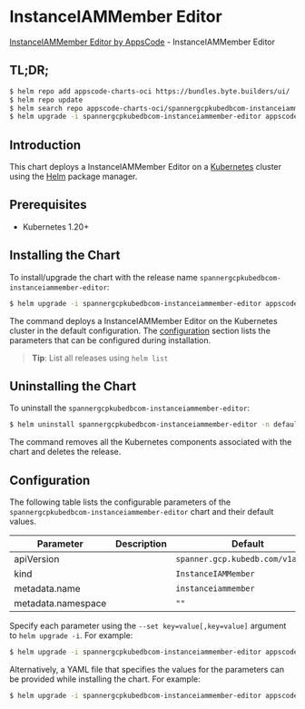 # InstanceIAMMember Editor

[InstanceIAMMember Editor by AppsCode](https://appscode.com) - InstanceIAMMember Editor

## TL;DR;

```bash
$ helm repo add appscode-charts-oci https://bundles.byte.builders/ui/
$ helm repo update
$ helm search repo appscode-charts-oci/spannergcpkubedbcom-instanceiammember-editor --version=v0.13.0
$ helm upgrade -i spannergcpkubedbcom-instanceiammember-editor appscode-charts-oci/spannergcpkubedbcom-instanceiammember-editor -n default --create-namespace --version=v0.13.0
```

## Introduction

This chart deploys a InstanceIAMMember Editor on a [Kubernetes](http://kubernetes.io) cluster using the [Helm](https://helm.sh) package manager.

## Prerequisites

- Kubernetes 1.20+

## Installing the Chart

To install/upgrade the chart with the release name `spannergcpkubedbcom-instanceiammember-editor`:

```bash
$ helm upgrade -i spannergcpkubedbcom-instanceiammember-editor appscode-charts-oci/spannergcpkubedbcom-instanceiammember-editor -n default --create-namespace --version=v0.13.0
```

The command deploys a InstanceIAMMember Editor on the Kubernetes cluster in the default configuration. The [configuration](#configuration) section lists the parameters that can be configured during installation.

> **Tip**: List all releases using `helm list`

## Uninstalling the Chart

To uninstall the `spannergcpkubedbcom-instanceiammember-editor`:

```bash
$ helm uninstall spannergcpkubedbcom-instanceiammember-editor -n default
```

The command removes all the Kubernetes components associated with the chart and deletes the release.

## Configuration

The following table lists the configurable parameters of the `spannergcpkubedbcom-instanceiammember-editor` chart and their default values.

|     Parameter      | Description |                   Default                    |
|--------------------|-------------|----------------------------------------------|
| apiVersion         |             | <code>spanner.gcp.kubedb.com/v1alpha1</code> |
| kind               |             | <code>InstanceIAMMember</code>               |
| metadata.name      |             | <code>instanceiammember</code>               |
| metadata.namespace |             | <code>""</code>                              |


Specify each parameter using the `--set key=value[,key=value]` argument to `helm upgrade -i`. For example:

```bash
$ helm upgrade -i spannergcpkubedbcom-instanceiammember-editor appscode-charts-oci/spannergcpkubedbcom-instanceiammember-editor -n default --create-namespace --version=v0.13.0 --set apiVersion=spanner.gcp.kubedb.com/v1alpha1
```

Alternatively, a YAML file that specifies the values for the parameters can be provided while
installing the chart. For example:

```bash
$ helm upgrade -i spannergcpkubedbcom-instanceiammember-editor appscode-charts-oci/spannergcpkubedbcom-instanceiammember-editor -n default --create-namespace --version=v0.13.0 --values values.yaml
```
